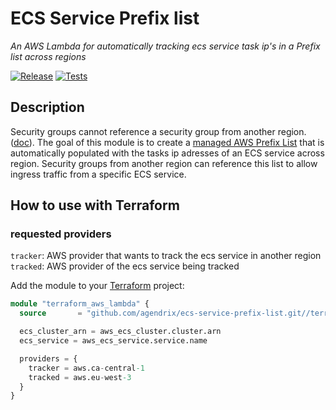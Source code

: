 # ECS Service Prefix list 

_An AWS Lambda for automatically tracking ecs service task ip's in a Prefix list across regions_

[![Release](https://github.com/agendrix/ecs-service-prefix-list/actions/workflows/release.yml/badge.svg)](https://github.com/agendrix/ecs-service-prefix-list/actions/workflows/release.yml)
[![Tests](https://github.com/agendrix/ecs-service-prefix-list/actions/workflows/test.yml/badge.svg)](https://github.com/agendrix/ecs-service-prefix-list/actions/workflows/test.yml)
## Description

Security groups cannot reference a security group from another region.([doc](https://docs.aws.amazon.com/vpc/latest/peering/vpc-peering-security-groups.html)). The goal of this module is to create a [managed AWS Prefix List](https://docs.aws.amazon.com/vpc/latest/userguide/managed-prefix-lists.html) that is automatically populated with the tasks ip adresses of an ECS service across region. Security groups from another region can reference this list to allow ingress traffic from a specific ECS service. 



## How to use with Terraform

### requested providers

`tracker`: AWS provider that wants to track the ecs service in another region 
`tracked`: AWS provider of the ecs service being tracked

Add the module to your [Terraform](https://www.terraform.io/) project:

```terraform
module "terraform_aws_lambda" {
  source       = "github.com/agendrix/ecs-service-prefix-list.git//terraform?ref=v1.0.0"

  ecs_cluster_arn = aws_ecs_cluster.cluster.arn
  ecs_service = aws_ecs_service.service.name

  providers = {
    tracker = aws.ca-central-1
    tracked = aws.eu-west-3
  } 
}
```
